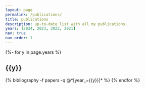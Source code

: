 ```yaml
---
layout: page
permalink: /publications/
title: publications
description: up-to-date list with all my publications.
years: [2024, 2023, 2022, 2021]
nav: true
nav_order: 1
---
```

<!-- _pages/publications.md -->
<div class="publications">

{%- for y in page.years %}
  <h2 class="year">{{y}}</h2>
  {% bibliography -f papers -q @*[year_={{y}}]* %}
{% endfor %}

</div>
